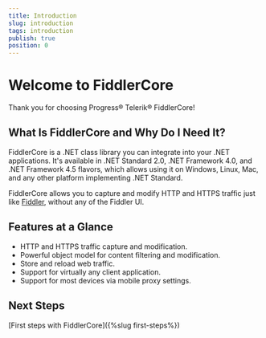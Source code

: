 ```yaml
---
title: Introduction
slug: introduction
tags: introduction
publish: true
position: 0
---
```


# Welcome to FiddlerCore

Thank you for choosing Progress® Telerik® FiddlerCore!

## What Is FiddlerCore and Why Do I Need It?

FiddlerCore is a .NET class library you can integrate into your .NET applications. It's available in .NET Standard 2.0, .NET Framework 4.0, and .NET Framework 4.5 flavors, which allows using it on Windows, Linux, Mac, and any other platform implementing .NET Standard.

FiddlerCore allows you to capture and modify HTTP and HTTPS traffic just like [Fiddler](https://www.telerik.com/fiddler), without any of the Fiddler UI.

## Features at a Glance

- HTTP and HTTPS traffic capture and modification.
- Powerful object model for content filtering and modification.
- Store and reload web traffic.
- Support for virtually any client application.
- Support for most devices via mobile proxy settings.

## Next Steps

[First steps with FiddlerCore]({%slug first-steps%})
